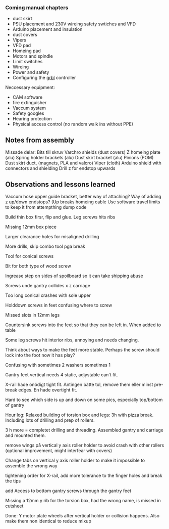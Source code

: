 ### Coming manual chapters

* dust skirt
* PSU placement and 230V wireing safety swtiches and VFD
* Arduino placement and insulation
* dust covers
* Vipers
* VFD pad
* Homeing pad
* Motors and spindle
* Limit switches 
* Wireing 
* Power and safety
* Configuring the [grbl](https://github.com/gnea/grbl/wiki) controller

Neccessary equipment:
* CAM software
* fire extinguisher
* Vaccum system
* Safety googles
* Hearing protection
* Physical access control (no random walk ins without PPE)


## Notes from assembly

Missade delar:
Bits till skruv
Varchro shields (dust covers)
Z homeing plate (alu) 
Spring holder brackets (alu)
Dust skirt bracket (alu)
Pinions (POM)
Dust skirt duct,  (magnets, PLA and valcro)
Viper (cloth)
Arduino shield with connectors and shielding
Drill z for endstop upwards




## Observations and lessons learned

Vaccum hose upper guide bracket, better way of attaching?
Way of adding z up/down endstops? (Up breaks homeing cable
Use software travel limits to keep it from attempthing dump code



Build thin box firsr, flip and glue. Leg screws hits ribs

Missing 12mm box piece

Larger clearance holes for misaligned drilling

More drills, skip combo tool pga break

Tool for conical screws

Bit for both type of wood screw

Ingrease step on sides of spoilboard so it can take shipping abuse

Screws unde gantry collides x z carriage

Too long conical crashes with sole upper

Holddown screws in feet confusing where to screw 

Missed slots in 12mm legs

Countersink screws into the feet so that they can be left in. When added to table

Some leg screws hit interior ribs, annoying and needs changing. 

Think about ways to make the feet more stable. Perhaps the screw should lock into the foot now it has play? 

Confusing with sometimes 2 washers sometimes 1

Gantry feet vertical needs 4 static, adjystable can’t fit.

X-rail hade onödigt tight fit. Antingen bätte tol, remove them eller minst pre-break edges. En hade overtight fit.

Hard to see which side is up and down on some pics, especially top/bottom of gantry

Hour log:
Relaxed building of torsion box and legs:
3h with pizza break. Including lots of drilling and prep of rollers.

3 h more = completet drilling and threading. Assembled gantry and carriage and mounted them. 

remove wings på vertical y axis roller holder to avoid crash with other rollers (optional improvement, might interfear with covers)

Change tabs on  vertical y axis roller holder to make it impossible to assemble the wrong way


tightening order for X-rail, add more tolerance to the finger holes and break the tips

add Access to bottom gantry screws through the gantry feet 

Missing a 12mm y rib for the torsion box, had the wrong name, is missed in cutsheet


Done:
Y motor plate wheels after vertical holder or collision happens. Also make them non identical to reduce mixup
